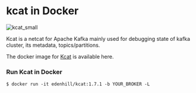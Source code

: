 # kcat in Docker
![kcat_small](https://github.com/Dwijad/kafkacat/assets/12824049/2070ad85-5e41-456d-8360-f83a2ff42501)

Kcat is a netcat for Apache Kafka mainly used for debugging state of kafka cluster, its metadata, topics/partitions.

The docker image for [Kcat](https://hub.docker.com/r/solsson/kafka/tags) is available here.

### Run Kcat in Docker

    $ docker run -it edenhill/kcat:1.7.1 -b YOUR_BROKER -L

 



<!--stackedit_data:
eyJoaXN0b3J5IjpbMTg0NDUwNzUxOCwxNDY2ODI4MTI1LC0zMD
cxOTM5ODVdfQ==
-->